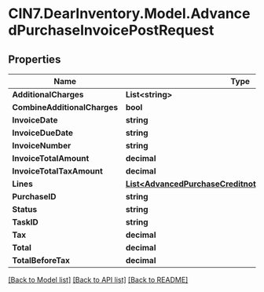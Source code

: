 # CIN7.DearInventory.Model.AdvancedPurchaseInvoicePostRequest

## Properties

| Name                         | Type                                                                                                                  | Description | Notes      |
| ---------------------------- | --------------------------------------------------------------------------------------------------------------------- | ----------- | ---------- |
| **AdditionalCharges**        | **List&lt;string&gt;**                                                                                                |             | [optional] |
| **CombineAdditionalCharges** | **bool**                                                                                                              |             | [optional] |
| **InvoiceDate**              | **string**                                                                                                            |             | [optional] |
| **InvoiceDueDate**           | **string**                                                                                                            |             | [optional] |
| **InvoiceNumber**            | **string**                                                                                                            |             | [optional] |
| **InvoiceTotalAmount**       | **decimal**                                                                                                           |             | [optional] |
| **InvoiceTotalTaxAmount**    | **decimal**                                                                                                           |             | [optional] |
| **Lines**                    | [**List&lt;AdvancedPurchaseCreditnotePostRequestLinesInner&gt;**](AdvancedPurchaseCreditnotePostRequestLinesInner.md) |             | [optional] |
| **PurchaseID**               | **string**                                                                                                            |             | [optional] |
| **Status**                   | **string**                                                                                                            |             | [optional] |
| **TaskID**                   | **string**                                                                                                            |             | [optional] |
| **Tax**                      | **decimal**                                                                                                           |             | [optional] |
| **Total**                    | **decimal**                                                                                                           |             | [optional] |
| **TotalBeforeTax**           | **decimal**                                                                                                           |             | [optional] |

[[Back to Model list]](../README.md#documentation-for-models) [[Back to API list]](../README.md#documentation-for-api-endpoints) [[Back to README]](../README.md)
